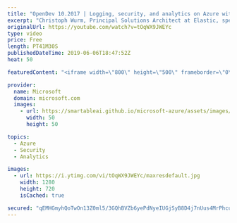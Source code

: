```yaml
---
title: "OpenDev 10.2017 | Logging, security, and analytics on Azure with the Elastic Stack"
excerpt: "Christoph Wurm, Principal Solutions Architect at Elastic, speaks at the 2nd edition of Azure OpenDev, a live community-focused series of technical demonstrations centered around building open source solutions on Azure. This episode features DevOps, which increases business agility by delivering business"
originalUrl: https://youtube.com/watch?v=tOqWX9JWEYc
type: video
price: Free
length: PT41M30S
publishedDateTime: 2019-06-06T18:47:52Z
heat: 50

featuredContent: "<iframe width=\"800\" height=\"500\" frameborder=\"0\" src=\"https://www.youtube.com/embed/tOqWX9JWEYc\" allow=\"accelerometer; autoplay; encrypted-media; gyroscope; picture-in-picture\" allowfullscreen></iframe>"

provider:
  name: Microsoft
  domain: microsoft.com
  images:
    - url: https://smartableai.github.io/microsoft-azure/assets/images/organizations/microsoft.com-50x50.jpg
      width: 50
      height: 50

topics:
  - Azure
  - Security
  - Analytics

images:
  - url: https://i.ytimg.com/vi/tOqWX9JWEYc/maxresdefault.jpg
    width: 1280
    height: 720
    isCached: true

secured: "qEMHGmyhQoTwOn13Z0ml5/3GQhBVZb6yePdNyeIUGjSyB8D4j7nUus4MrPhcuzTHfPbbm3KTzzkabmhlftituLGTppjGhhNrsjej0oLzBs1h/UaLier028GS6aoWTZwCxsoNHZ5SKZiERueFO32KlSA7Bkpc2+rtWTjAMi48pQcFPRLZwJw4FLOcT0qcqxUk7lpmqou8VOSivbJpgQvAPa03L+AFPUtBw/eV8y8eUwa1fLuH8jUcFZHjFlc4GEQkk2F1LKRmZKVoKRH10jvlX2WqvvPsaK3sjJnYes98zfbcALLMY1YeKokFGFqLD/dYMLNe/u+sL41K8/34Pe5IeChatvf2C+juwuV80rNkN2ON5ehKB3TDSlEbZJzalLjetpphspEwpRD5sdu6uCvnrRsGptK8pXFcxBcZl0b0FhA=;bBSZ75JKGRkwl9NvVf3EJQ=="
---
```


